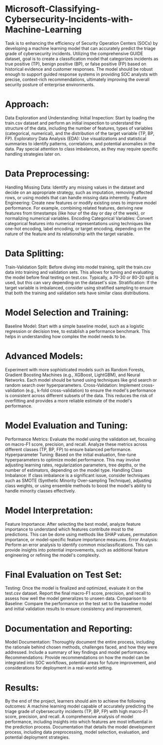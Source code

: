 # Microsoft-Classifying-Cybersecurity-Incidents-with-Machine-Learning
Task is to enhancing the efficiency of Security Operation Centers (SOCs) by developing a machine learning model that can accurately predict the triage grade of cybersecurity incidents. Utilizing the comprehensive GUIDE dataset,  goal is to create a classification model that categorizes incidents as true positive (TP), benign positive (BP), or false positive (FP) based on historical evidence and customer responses. The model should be robust enough to support guided response systems in providing SOC analysts with precise, context-rich recommendations, ultimately improving the overall security posture of enterprise environments.

# Approach:
Data Exploration and Understanding:
Initial Inspection: Start by loading the train.csv dataset and perform an initial inspection to understand the structure of the data, including the number of features, types of variables (categorical, numerical), and the distribution of the target variable (TP, BP, FP).
Exploratory Data Analysis (EDA): Use visualizations and statistical summaries to identify patterns, correlations, and potential anomalies in the data. Pay special attention to class imbalances, as they may require specific handling strategies later on.
# Data Preprocessing:
Handling Missing Data: Identify any missing values in the dataset and decide on an appropriate strategy, such as imputation, removing affected rows, or using models that can handle missing data inherently.
Feature Engineering: Create new features or modify existing ones to improve model performance. For example, combining related features, deriving new features from timestamps (like hour of the day or day of the week), or normalizing numerical variables.
Encoding Categorical Variables: Convert categorical features into numerical representations using techniques like one-hot encoding, label encoding, or target encoding, depending on the nature of the feature and its relationship with the target variable.
# Data Splitting:
Train-Validation Split: Before diving into model training, split the train.csv data into training and validation sets. This allows for tuning and evaluating the model before final testing on test.csv. Typically, a 70-30 or 80-20 split is used, but this can vary depending on the dataset's size.
Stratification: If the target variable is imbalanced, consider using stratified sampling to ensure that both the training and validation sets have similar class distributions.
# Model Selection and Training:
Baseline Model: Start with a simple baseline model, such as a logistic regression or decision tree, to establish a performance benchmark. This helps in understanding how complex the model needs to be.
# Advanced Models: 
Experiment with more sophisticated models such as Random Forests, Gradient Boosting Machines (e.g., XGBoost, LightGBM), and Neural Networks. Each model should be tuned using techniques like grid search or random search over hyperparameters.
Cross-Validation: Implement cross-validation (e.g., k-fold cross-validation) to ensure the model's performance is consistent across different subsets of the data. This reduces the risk of overfitting and provides a more reliable estimate of the model's performance.
# Model Evaluation and Tuning:
Performance Metrics: Evaluate the model using the validation set, focusing on macro-F1 score, precision, and recall. Analyze these metrics across different classes (TP, BP, FP) to ensure balanced performance.
Hyperparameter Tuning: Based on the initial evaluation, fine-tune hyperparameters to optimize model performance. This may involve adjusting learning rates, regularization parameters, tree depths, or the number of estimators, depending on the model type.
Handling Class Imbalance: If class imbalance is a significant issue, consider techniques such as SMOTE (Synthetic Minority Over-sampling Technique), adjusting class weights, or using ensemble methods to boost the model's ability to handle minority classes effectively.
# Model Interpretation:
Feature Importance: After selecting the best model, analyze feature importance to understand which features contribute most to the predictions. This can be done using methods like SHAP values, permutation importance, or model-specific feature importance measures.
Error Analysis: Perform an error analysis to identify common misclassifications. This can provide insights into potential improvements, such as additional feature engineering or refining the model's complexity.
# Final Evaluation on Test Set:
Testing: Once the model is finalized and optimized, evaluate it on the test.csv dataset. Report the final macro-F1 score, precision, and recall to assess how well the model generalizes to unseen data.
Comparison to Baseline: Compare the performance on the test set to the baseline model and initial validation results to ensure consistency and improvement.
# Documentation and Reporting:
Model Documentation: Thoroughly document the entire process, including the rationale behind chosen methods, challenges faced, and how they were addressed. Include a summary of key findings and model performance.
Recommendations: Provide recommendations on how the model can be integrated into SOC workflows, potential areas for future improvement, and considerations for deployment in a real-world setting.

# Results: 
By the end of the project, learners should aim to achieve the following outcomes:
A machine learning model capable of accurately predicting the triage grade of cybersecurity incidents (TP, BP, FP) with high macro-F1 score, precision, and recall.
A comprehensive analysis of model performance, including insights into which features are most influential in the prediction process.
Documentation that details the model development process, including data preprocessing, model selection, evaluation, and potential deployment strategies.

